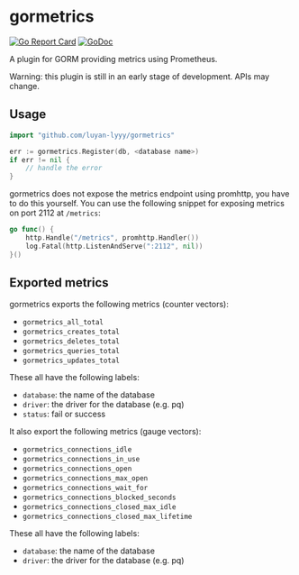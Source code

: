 # gormetrics

[![Go Report Card](https://goreportcard.com/badge/github.com/profects/gormetrics)](https://goreportcard.com/report/github.com/profects/gormetrics)
[![GoDoc](https://godoc.org/github.com/profects/gormetrics?status.svg)](http://godoc.org/github.com/profects/gormetrics)

A plugin for GORM providing metrics using Prometheus.

Warning: this plugin is still in an early stage of development. APIs may change.

## Usage

```go
import "github.com/luyan-lyyy/gormetrics"

err := gormetrics.Register(db, <database name>)
if err != nil {
	// handle the error
}
```

gormetrics does not expose the metrics endpoint using promhttp, you have to do this yourself.
You can use the following snippet for exposing metrics on port 2112 at `/metrics`:

```go
go func() {
	http.Handle("/metrics", promhttp.Handler())
	log.Fatal(http.ListenAndServe(":2112", nil))
}()
```

## Exported metrics

gormetrics exports the following metrics (counter vectors):
* `gormetrics_all_total`
* `gormetrics_creates_total`
* `gormetrics_deletes_total`
* `gormetrics_queries_total`
* `gormetrics_updates_total`

These all have the following labels:
* `database`: the name of the database
* `driver`: the driver for the database (e.g. pq)
* `status`: fail or success

It also export the following metrics (gauge vectors):
* `gormetrics_connections_idle`
* `gormetrics_connections_in_use`
* `gormetrics_connections_open`
* `gormetrics_connections_max_open`
* `gormetrics_connections_wait_for`
* `gormetrics_connections_blocked_seconds`
* `gormetrics_connections_closed_max_idle`
* `gormetrics_connections_closed_max_lifetime`

These all have the following labels:
* `database`: the name of the database
* `driver`: the driver for the database (e.g. pq)
